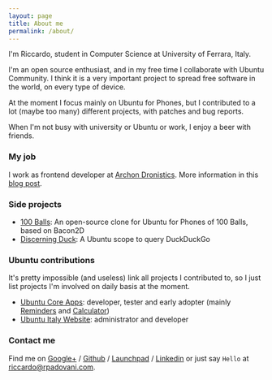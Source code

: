 ```yaml
---
layout: page
title: About me
permalink: /about/
---
```


I'm Riccardo, student in Computer Science at University of Ferrara, Italy.

I'm an open source enthusiast, and in my free time I collaborate with Ubuntu
Community. I think it is a very important project to spread free software in the
world, on every type of device.

At the moment I focus mainly on Ubuntu for Phones, but I contributed to a lot
(maybe too many) different projects, with patches and bug reports.

When I'm not busy with university or Ubuntu or work, I enjoy a beer with
friends.

### My job

I work as frontend developer at [Archon Dronistics][archon]. More information in
this [blog post][archonpost].

### Side projects

- [100 Balls][100balls]: An open-source clone for Ubuntu for Phones of 100
Balls, based on Bacon2D
- [Discerning Duck][discerningduck]: A Ubuntu scope to query DuckDuckGo

### Ubuntu contributions

It's pretty impossible (and useless) link all projects I contributed to,
so I just list projects I'm involved on daily basis at the moment.

- [Ubuntu Core Apps][coreapps]: developer, tester and early adopter (mainly
[Reminders][reminders] and [Calculator][calculator])
- [Ubuntu Italy Website][ubuntuit]: administrator and developer

### Contact me

Find me on [Google+][google] / [Github][github] / [Launchpad][launchpad] /
[Linkedin][linkedin] or just say `Hello` at
[riccardo@rpadovani.com](mailto:riccardo@rpadovani.com).

[github]: https://github.com/rpadovani
[google]: https://plus.google.com/+RiccardoPadovani/posts
[launchpad]: https://launchpad.net/~rpadovani/
[100balls]: https://github.com/rpadovani/100balls
[discerningduck]: https://github.com/rpadovani/discerning-duck
[coreapps]: https://launchpad.net/ubuntu-phone-coreapps
[reminders]: https://launchpad.net/reminders-app
[calculator]: https://launchpad.net/ubuntu-calculator-app
[ubuntuit]: http://www.ubuntu-it.org
[archon]: http://www.archondronistics.com/
[archonpost]: http://rpadovani.com/my-first-job/
[linkedin]: http://it.linkedin.com/in/riccardopadovani
